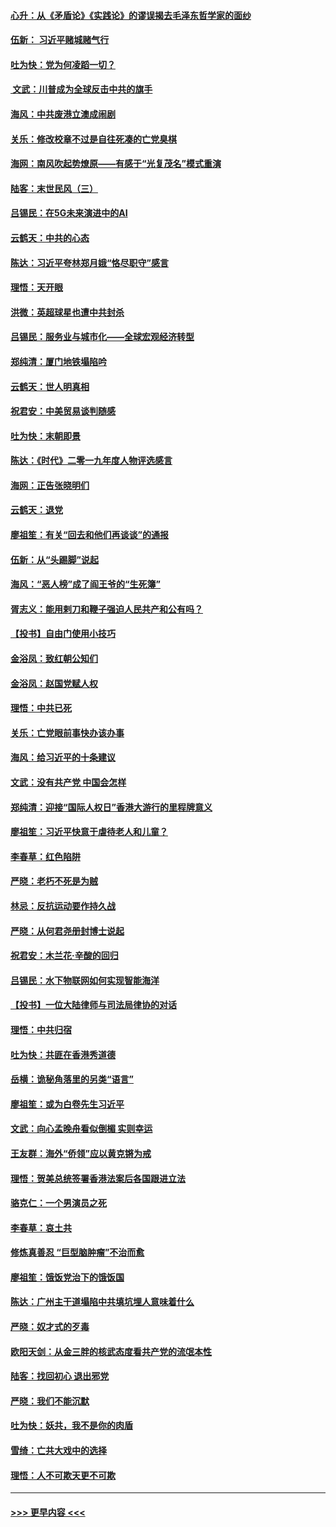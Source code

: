 #### [心升：从《矛盾论》《实践论》的谬误揭去毛泽东哲学家的面纱](../pages/nsc993/n11736962.md?t=12220133) 
#### [伍新： 习近平赌城赌气行](../pages/nsc993/n11736929.md?t=12220133) 
#### [吐为快：党为何凌蹈一切？](../pages/nsc993/n11736915.md?t=12220133) 
#### [ 文武：川普成为全球反击中共的旗手](../pages/nsc993/n11736882.md?t=12220133) 
#### [海风：中共废港立澳成闹剧](../pages/nsc993/n11735857.md?t=12220133) 
#### [关乐：修改校章不过是自往死凑的亡党臭棋](../pages/nsc993/n11735097.md?t=12220133) 
#### [海网：南风吹起势燎原——有感于“光复茂名”模式重演](../pages/nsc993/n11732308.md?t=12220133) 
#### [陆客：末世民风（三）](../pages/nsc993/n11732211.md?t=12220133) 
#### [吕锡民：在5G未来演进中的AI](../pages/nsc993/n11730010.md?t=12220133) 
#### [云鹤天：中共的心态](../pages/nsc993/n11729906.md?t=12220133) 
#### [陈达：习近平夸林郑月娥“恪尽职守”感言](../pages/nsc993/n11729881.md?t=12220133) 
#### [理悟：天开眼](../pages/nsc993/n11729699.md?t=12220133) 
#### [洪微：英超球星也遭中共封杀](../pages/nsc993/n11727243.md?t=12220133) 
#### [吕锡民：服务业与城市化——全球宏观经济转型](../pages/nsc993/n11725845.md?t=12220133) 
#### [郑纯清：厦门地铁塌陷吟](../pages/nsc993/n11725813.md?t=12220133) 
#### [云鹤天：世人明真相](../pages/nsc993/n11725621.md?t=12220133) 
#### [祝君安：中美贸易谈判随感](../pages/nsc993/n11725609.md?t=12220133) 
#### [吐为快：末朝即景](../pages/nsc993/n11723365.md?t=12220133) 
#### [陈达：《时代》二零一九年度人物评选感言](../pages/nsc993/n11723337.md?t=12220133) 
#### [海网：正告张晓明们](../pages/nsc993/n11723228.md?t=12220133) 
#### [云鹤天：退党](../pages/nsc993/n11723056.md?t=12220133) 
#### [廖祖笙：有关“回去和他们再谈谈”的通报](../pages/nsc993/n11722442.md?t=12220133) 
#### [伍新：从“头踢脚”说起](../pages/nsc993/n11722429.md?t=12220133) 
#### [海风：“恶人榜”成了阎王爷的“生死簿”](../pages/nsc993/n11722272.md?t=12220133) 
#### [胥志义：能用剌刀和鞭子强迫人民共产和公有吗？](../pages/nsc993/n11720569.md?t=12220133) 
#### [【投书】自由门使用小技巧](../pages/nsc993/n11720180.md?t=12220133) 
#### [金浴凤：致红朝公知们](../pages/nsc993/n11720563.md?t=12220133) 
#### [金浴凤：赵国党赋人权](../pages/nsc993/n11720533.md?t=12220133) 
#### [理悟：中共已死](../pages/nsc993/n11720233.md?t=12220133) 
#### [关乐：亡党眼前事快办该办事](../pages/nsc993/n11719160.md?t=12220133) 
#### [海风：给习近平的十条建议](../pages/nsc993/n11717616.md?t=12220133) 
#### [文武：没有共产党 中国会怎样](../pages/nsc993/n11717584.md?t=12220133) 
#### [郑纯清：迎接“国际人权日”香港大游行的里程牌意义](../pages/nsc993/n11717417.md?t=12220133) 
#### [廖祖笙：习近平快意于虐待老人和儿童？](../pages/nsc993/n11715313.md?t=12220133) 
#### [李春草：红色陷阱](../pages/nsc993/n11715029.md?t=12220133) 
#### [严晓：老朽不死是为贼](../pages/nsc993/n11712910.md?t=12220133) 
#### [林忌：反抗运动要作持久战](../pages/nsc993/n11712623.md?t=12220133) 
#### [严晓：从何君尧册封博士说起](../pages/nsc993/n11712465.md?t=12220133) 
#### [祝君安：木兰花·辛酸的回归](../pages/nsc993/n11712381.md?t=12220133) 
#### [吕锡民：水下物联网如何实现智能海洋](../pages/nsc993/n11711158.md?t=12220133) 
#### [【投书】一位大陆律师与司法局律协的对话](../pages/nsc993/n11709675.md?t=12220133) 
#### [理悟：中共归宿](../pages/nsc993/n11710059.md?t=12220133) 
#### [吐为快：共匪在香港秀道德](../pages/nsc993/n11709979.md?t=12220133) 
#### [岳横：诡秘角落里的另类“语言”](../pages/nsc993/n11709792.md?t=12220133) 
#### [廖祖笙：或为白卷先生习近平](../pages/nsc993/n11708330.md?t=12220133) 
#### [文武：向心孟晚舟看似倒楣 实则幸运](../pages/nsc993/n11708236.md?t=12220133) 
#### [王友群：海外“侨领”应以黄克锵为戒](../pages/nsc993/n11706176.md?t=12220133) 
#### [理悟：贺美总统签署香港法案后各国跟进立法](../pages/nsc993/n11706853.md?t=12220133) 
#### [骆克仁：一个男演员之死](../pages/nsc993/n11706677.md?t=12220133) 
#### [李春草：哀土共](../pages/nsc993/n11706255.md?t=12220133) 
#### [修炼真善忍 “巨型脑肿瘤”不治而愈](../pages/nsc993/n11705340.md?t=12220133) 
#### [廖祖笙：饿饭党治下的饿饭国](../pages/nsc993/n11705085.md?t=12220133) 
#### [陈达：广州主干道塌陷中共填坑埋人意味着什么](../pages/nsc993/n11705046.md?t=12220133) 
#### [严晓：奴才式的歹毒](../pages/nsc993/n11704826.md?t=12220133) 
#### [欧阳天剑：从金三胖的核武态度看共产党的流氓本性](../pages/nsc993/n11702238.md?t=12220133) 
#### [陆客：找回初心 退出邪党](../pages/nsc993/n11702213.md?t=12220133) 
#### [严晓：我们不能沉默](../pages/nsc993/n11702110.md?t=12220133) 
#### [吐为快：妖共，我不是你的肉盾](../pages/nsc993/n11701366.md?t=12220133) 
#### [雪绮：亡共大戏中的选择](../pages/nsc993/n11699922.md?t=12220133) 
#### [理悟：人不可欺天更不可欺](../pages/nsc993/n11699657.md?t=12220133) 

----
#### [ >>> 更早内容 <<< ](../indexes/nsc993-earlier.md)
